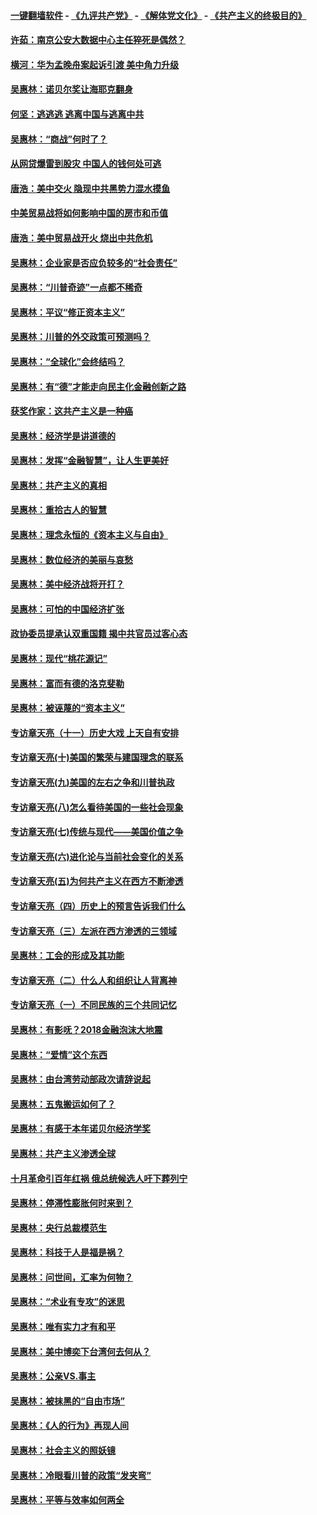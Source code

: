 #### [一键翻墙软件](https://github.com/gfw-breaker/nogfw/blob/master/README.md?t=04291238) -  [《九评共产党》](https://github.com/gfw-breaker/9ping.md?t=04291238) - [《解体党文化》](https://github.com/gfw-breaker/jtdwh.md?t=04291238) - [《共产主义的终极目的》](https://github.com/gfw-breaker/gczydzjmd.md?t=04291238)

#### [许茹：南京公安大数据中心主任猝死是偶然？](../pages/nsc423/n11064744.md?t=04291238) 

#### [横河：华为孟晚舟案起诉引渡 美中角力升级](../pages/nsc423/n11027230.md?t=04291238) 

#### [吴惠林：诺贝尔奖让海耶克翻身](../pages/nsc423/n10890049.md?t=04291238) 

#### [何坚：逃逃逃 逃离中国与逃离中共](../pages/nsc423/n10592891.md?t=04291238) 

#### [吴惠林：“商战”何时了？](../pages/nsc423/n10573558.md?t=04291238) 

#### [从网贷爆雷到股灾 中国人的钱何处可逃](../pages/nsc423/n10572800.md?t=04291238) 

#### [唐浩：美中交火 隐现中共黑势力混水摸鱼](../pages/nsc423/n10544040.md?t=04291238) 

#### [中美贸易战将如何影响中国的房市和币值](../pages/nsc423/n10543697.md?t=04291238) 

#### [唐浩：美中贸易战开火 烧出中共危机](../pages/nsc423/n10540126.md?t=04291238) 

#### [吴惠林：企业家是否应负较多的“社会责任”](../pages/nsc423/n10535022.md?t=04291238) 

#### [吴惠林：“川普奇迹”一点都不稀奇](../pages/nsc423/n10512808.md?t=04291238) 

#### [吴惠林：平议“修正资本主义”](../pages/nsc423/n10495724.md?t=04291238) 

#### [吴惠林：川普的外交政策可预测吗？](../pages/nsc423/n10462387.md?t=04291238) 

#### [吴惠林：“全球化”会终结吗？](../pages/nsc423/n10452838.md?t=04291238) 

#### [吴惠林：有“德”才能走向民主化金融创新之路](../pages/nsc423/n10432292.md?t=04291238) 

#### [获奖作家：这共产主义是一种癌](../pages/nsc423/n10431541.md?t=04291238) 

#### [吴惠林：经济学是讲道德的](../pages/nsc423/n10398014.md?t=04291238) 

#### [吴惠林：发挥“金融智慧”，让人生更美好](../pages/nsc423/n10375019.md?t=04291238) 

#### [吴惠林：共产主义的真相](../pages/nsc423/n10351394.md?t=04291238) 

#### [吴惠林：重拾古人的智慧](../pages/nsc423/n10337691.md?t=04291238) 

#### [吴惠林：理念永恒的《资本主义与自由》](../pages/nsc423/n10316274.md?t=04291238) 

#### [吴惠林：数位经济的美丽与哀愁](../pages/nsc423/n10292946.md?t=04291238) 

#### [吴惠林：美中经济战将开打？](../pages/nsc423/n10258825.md?t=04291238) 

#### [吴惠林：可怕的中国经济扩张](../pages/nsc423/n10219147.md?t=04291238) 

#### [政协委员提承认双重国籍 揭中共官员过客心态](../pages/nsc423/n10208809.md?t=04291238) 

#### [吴惠林：现代“桃花源记”](../pages/nsc423/n10185234.md?t=04291238) 

#### [吴惠林：富而有德的洛克斐勒](../pages/nsc423/n10142264.md?t=04291238) 

#### [吴惠林：被诬蔑的“资本主义”](../pages/nsc423/n10124816.md?t=04291238) 

#### [专访章天亮（十一）历史大戏 上天自有安排](../pages/nsc423/n10094905.md?t=04291238) 

#### [专访章天亮(十)美国的繁荣与建国理念的联系](../pages/nsc423/n10094899.md?t=04291238) 

#### [专访章天亮(九)美国的左右之争和川普执政](../pages/nsc423/n10094889.md?t=04291238) 

#### [专访章天亮(八)怎么看待美国的一些社会现象](../pages/nsc423/n10094857.md?t=04291238) 

#### [专访章天亮(七)传统与现代——美国价值之争](../pages/nsc423/n10093140.md?t=04291238) 

#### [专访章天亮(六)进化论与当前社会变化的关系](../pages/nsc423/n10092036.md?t=04291238) 

#### [专访章天亮(五)为何共产主义在西方不断渗透](../pages/nsc423/n10083620.md?t=04291238) 

#### [专访章天亮（四）历史上的预言告诉我们什么](../pages/nsc423/n10083606.md?t=04291238) 

#### [专访章天亮（三）左派在西方渗透的三领域](../pages/nsc423/n10081115.md?t=04291238) 

#### [吴惠林：工会的形成及其功能](../pages/nsc423/n10080633.md?t=04291238) 

#### [专访章天亮（二）什么人和组织让人背离神](../pages/nsc423/n10076637.md?t=04291238) 

#### [专访章天亮（一）不同民族的三个共同记忆](../pages/nsc423/n10074188.md?t=04291238) 

#### [吴惠林：有影呒？2018金融泡沫大地震](../pages/nsc423/n10040534.md?t=04291238) 

#### [吴惠林：“爱情”这个东西](../pages/nsc423/n10019423.md?t=04291238) 

#### [吴惠林：由台湾劳动部政次请辞说起](../pages/nsc423/n9979679.md?t=04291238) 

#### [吴惠林：五鬼搬运如何了？](../pages/nsc423/n9925338.md?t=04291238) 

#### [吴惠林：有感于本年诺贝尔经济学奖](../pages/nsc423/n9871883.md?t=04291238) 

#### [吴惠林：共产主义渗透全球](../pages/nsc423/n9812748.md?t=04291238) 

#### [十月革命引百年红祸 俄总统候选人吁下葬列宁](../pages/nsc423/n9810182.md?t=04291238) 

#### [吴惠林：停滞性膨胀何时来到？](../pages/nsc423/n9764136.md?t=04291238) 

#### [吴惠林：央行总裁模范生](../pages/nsc423/n9728134.md?t=04291238) 

#### [吴惠林：科技于人是福是祸？](../pages/nsc423/n9672982.md?t=04291238) 

#### [吴惠林：问世间，汇率为何物？](../pages/nsc423/n9621788.md?t=04291238) 

#### [吴惠林：“术业有专攻”的迷思](../pages/nsc423/n9580363.md?t=04291238) 

#### [吴惠林：唯有实力才有和平](../pages/nsc423/n9529599.md?t=04291238) 

#### [吴惠林：美中博奕下台湾何去何从？](../pages/nsc423/n9483598.md?t=04291238) 

#### [吴惠林：公亲VS.事主](../pages/nsc423/n9425637.md?t=04291238) 

#### [吴惠林：被抹黑的“自由市场”](../pages/nsc423/n9351545.md?t=04291238) 

#### [吴惠林：《人的行为》再现人间](../pages/nsc423/n9296339.md?t=04291238) 

#### [吴惠林：社会主义的照妖镜](../pages/nsc423/n9243460.md?t=04291238) 

#### [吴惠林：冷眼看川普的政策“发夹弯”](../pages/nsc423/n9120684.md?t=04291238) 

#### [吴惠林：平等与效率如何两全](../pages/nsc423/n9075430.md?t=04291238) 

